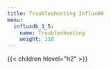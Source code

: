 ```yaml
---
title: Troubleshooting InfluxDB
menu:
  influxdb_1_5:
    name: Troubleshooting
    weight: 110
---
```


{{< children hlevel="h2" >}}
